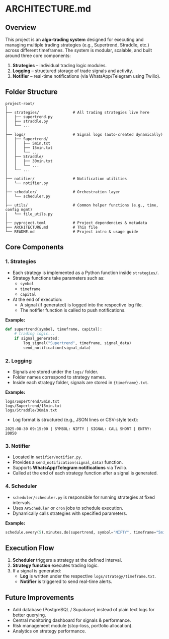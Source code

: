 # ARCHITECTURE.md

## Overview

This project is an **algo-trading system** designed for executing and managing multiple trading strategies (e.g., Supertrend, Straddle, etc.) across different timeframes. The system is modular, scalable, and built around three core components:

1. **Strategies** – individual trading logic modules.
2. **Logging** – structured storage of trade signals and activity.
3. **Notifier** – real-time notifications (via WhatsApp/Telegram using Twilio).

## Folder Structure

```
project-root/
│
├── strategies/               # All trading strategies live here
│   ├── supertrend.py
│   ├── straddle.py
│   └── ...
│
├── logs/                     # Signal logs (auto-created dynamically)
│   ├── Supertrend/
│   │   ├── 5min.txt
│   │   ├── 15min.txt
│   │   └── ...
│   ├── Straddle/
│   │   ├── 30min.txt
│   │   └── ...
│   └── ...
│
├── notifier/                 # Notification utilities
│   └── notifier.py
│
├── scheduler/                # Orchestration layer
│   └── scheduler.py
│
├── utils/                    # Common helper functions (e.g., time, config mgmt)
│   └── file_utils.py
│
├── pyproject.toml            # Project dependencies & metadata
├── ARCHITECTURE.md           # This file
└── README.md                 # Project intro & usage guide
```

## Core Components

### 1. **Strategies**

* Each strategy is implemented as a Python function inside `strategies/`.
* Strategy functions take parameters such as:
  * `symbol`
  * `timeframe`
  * `capital`
* At the end of execution:
  * A signal (if generated) is logged into the respective log file.
  * The notifier function is called to push notifications.

**Example:**

```python
def supertrend(symbol, timeframe, capital):
    # trading logic...
    if signal_generated:
        log_signal("Supertrend", timeframe, signal_data)
        send_notification(signal_data)
```

### 2. **Logging**

* Signals are stored under the `logs/` folder.
* Folder names correspond to strategy names.
* Inside each strategy folder, signals are stored in `{timeframe}.txt`.

**Example:**

```
logs/Supertrend/5min.txt
logs/Supertrend/15min.txt
logs/Straddle/30min.txt
```

* Log format is structured (e.g., JSON lines or CSV-style text):

```
2025-08-30 09:15:00 | SYMBOL: NIFTY | SIGNAL: CALL SHORT | ENTRY: 20050
```

### 3. **Notifier**

* Located in `notifier/notifier.py`.
* Provides a `send_notification(signal_data)` function.
* Supports **WhatsApp/Telegram notifications** via Twilio.
* Called at the end of each strategy function after a signal is generated.

### 4. **Scheduler**

* `scheduler/scheduler.py` is responsible for running strategies at fixed intervals.
* Uses `APScheduler` or `cron` jobs to schedule execution.
* Dynamically calls strategies with specified parameters.

**Example:**

```python
schedule.every(5).minutes.do(supertrend, symbol="NIFTY", timeframe="5min", capital=100000)
```

## Execution Flow

1. **Scheduler** triggers a strategy at the defined interval.
2. **Strategy function** executes trading logic.
3. If a signal is generated:
   * **Log** is written under the respective `logs/strategy/timeframe.txt`.
   * **Notifier** is triggered to send real-time alerts.

## Future Improvements

* Add database (PostgreSQL / Supabase) instead of plain text logs for better querying.
* Central monitoring dashboard for signals & performance.
* Risk management module (stop-loss, portfolio allocation).
* Analytics on strategy performance.
